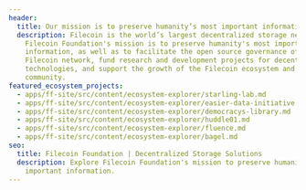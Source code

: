 ```yaml
---
header:
  title: Our mission is to preserve humanity’s most important information
  description: Filecoin is the world’s largest decentralized storage network.
    Filecoin Foundation's mission is to preserve humanity's most important
    information, as well as to facilitate the open source governance of the
    Filecoin network, fund research and development projects for decentralized
    technologies, and support the growth of the Filecoin ecosystem and
    community.
featured_ecosystem_projects:
  - apps/ff-site/src/content/ecosystem-explorer/starling-lab.md
  - apps/ff-site/src/content/ecosystem-explorer/easier-data-initiative.md
  - apps/ff-site/src/content/ecosystem-explorer/democracys-library.md
  - apps/ff-site/src/content/ecosystem-explorer/huddle01.md
  - apps/ff-site/src/content/ecosystem-explorer/fluence.md
  - apps/ff-site/src/content/ecosystem-explorer/bagel.md
seo:
  title: Filecoin Foundation | Decentralized Storage Solutions
  description: Explore Filecoin Foundation's mission to preserve humanity’s most
    important information.
---
```

